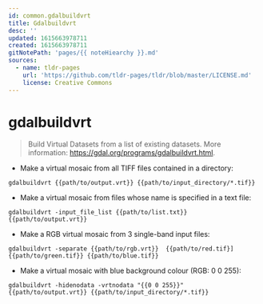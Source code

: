 ```yaml
---
id: common.gdalbuildvrt
title: Gdalbuildvrt
desc: ''
updated: 1615663978711
created: 1615663978711
gitNotePath: 'pages/{{ noteHiearchy }}.md'
sources:
  - name: tldr-pages
    url: 'https://github.com/tldr-pages/tldr/blob/master/LICENSE.md'
    license: Creative Commons
---
```

# gdalbuildvrt

> Build Virtual Datasets from a list of existing datasets.
> More information: <https://gdal.org/programs/gdalbuildvrt.html>.

- Make a virtual mosaic from all TIFF files contained in a directory:

`gdalbuildvrt {{path/to/output.vrt}} {{path/to/input_directory/*.tif}}`

- Make a virtual mosaic from files whose name is specified in a text file:

`gdalbuildvrt -input_file_list {{path/to/list.txt}} {{path/to/output.vrt}}`

- Make a RGB virtual mosaic from 3 single-band input files:

`gdalbuildvrt -separate {{path/to/rgb.vrt}}  {{path/to/red.tif}] {{path/to/green.tif}} {{path/to/blue.tif}}`

- Make a virtual mosaic with blue background colour (RGB: 0 0 255):

`gdalbuildvrt -hidenodata -vrtnodata "{{0 0 255}}" {{path/to/output.vrt}} {{path/to/input_directory/*.tif}}`

